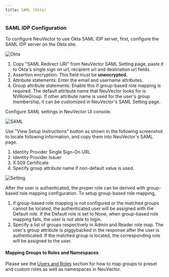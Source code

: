 ```yaml
---
title: SAML (Okta)
---
```


### SAML IDP Configuration
To configure NeuVector to use Okta SAML IDP server, first, configure the SAML IDP server on the Okta site.

![Okta](/img/08.integration/04.saml/okta.png)

1. Copy "SAML Redirect URI" from NeuVector SAML Setting page, paste it to Okta's single sign on url, recipient url and destination url fields.
2. Assertion encryption: This field must be <strong>unencrypted.</strong>
3. Attribute statements: Enter the email and username attributes.
4. Group attribute statements: Enable this if group-based role mapping is required. The default attribute name that NeuVector looks for is NVRoleGroup. If other attribute name is used for the user's group membership, it can be customized in NeuVector's SAML Setting page.

Configure SAML settings in NeuVector UI console.

![SAML](/img/08.integration/04.saml/saml1.png)

Use "View Setup Instructions" button as shown in the following screenshot to locate following information, and copy them into NeuVector's SAML page.
1. Identity Provider Single Sign-On URL
2. Identity Provider Issuer
3. X.509 Certificate
4. Specify group attribute name if non-default value is used.

![Setting](/img/08.integration/04.saml/setting.png)

After the user is authenticated, the proper role can be derived with group-based role mapping configuration. To setup group-based role mapping,

1. If group-based role mapping is not configured or the matched groups cannot be located, the authenticated user will be assigned with the Default role. If the Default role is set to None, when group-based role mapping fails, the user is not able to login.
2. Specify a list of groups respectively in Admin and Reader role map. The user's group attribute is piggybacked in the response after the user is authenticated. If the matched group is located, the corresponding role will be assigned to the user.

#### Mapping Groups to Roles and Namespaces
Please see the [Users and Roles](/configuration/users#mapping-groups-to-roles-and-namespaces) section for how to map groups to preset and custom roles as well as namespaces in NeuVector.
